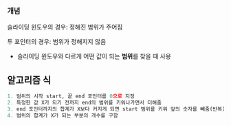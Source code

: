 ### 개념
슬라이딩 윈도우의 경우: 정해진 범위가 주어짐

투 포인터의 경우: 범위가 정해지지 않음
- 슬라이딩 윈도우와 다르게 어떤 값이 되는 **범위**를 찾을 때 사용

## 알고리즘 식
```python
1. 범위의 시작 start, 끝 end 포인터를 0으로 지정
2. 특정한 값 X가 되기 전까지 end의 범위를 키워나가면서 더해줌
3. end 포인터까지의 합계가 X보다 커지게 되면 start 범위를 키워 앞의 숫자를 빼줌(반복)
4. 범위의 합계가 X가 되는 부분의 개수를 구함
```